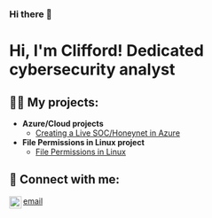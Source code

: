 ### Hi there 👋
<h1>Hi, I'm  Clifford! Dedicated cybersecurity analyst  <br/> <a ></a> <a </a></h1>

<h2>👨‍💻 My projects:</h2>

- <b>Azure/Cloud projects</b>
  - [Creating a Live SOC/Honeynet in Azure](https://github.com/cusseryjr/Azure-soc)
- <b>File Permissions in Linux project </b>
  - [File Permissions in Linux](https://github.com/cusseryjr/cusseryjr/blob/main/File%20permissions%20in%20Linux.pdf) <b><i></b></i>
  



<h2> 🤳 Connect with me:</h2>


[<img align="left" alt="JoshMadakor | LinkedIn" width="22px" src="https://cdn.jsdelivr.net/npm/simple-icons@v3/icons/linkedin.svg" />][linkedin]
[email](cliffordussery@gmail.com)

[linkedin]: https://www.linkedin.com/in/clifford-ussery-2a7373147/


<!--
**cusseryjr/cusseryjr** is a ✨ _special_ ✨ repository because its `README.md` (this file) appears on your GitHub profile.


